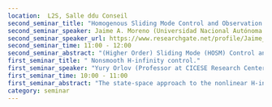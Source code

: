 ```yaml
---
location:  L2S, Salle ddu Conseil
second_seminar_title: "Homogenous Sliding Mode Control and Observation."
second_seminar_speaker: Jaime A. Moreno (Universidad Nacional Autónoma de México (UNAM), Mexico City, Mexico)
second_seminar_speaker_url: https://www.researchgate.net/profile/Jaime_Moreno4
second_seminar_time: 11:00 - 12:00
second_seminar_abstract: "(Higher Order) Sliding Mode (HOSM) Control and Observation algorithms have become fundamental for robust control of uncertain systems, and the field has reached some level of maturity. For second and higher order sliding modes the homogeneity property has played an important role since its introduction by Arie Levant in the last decade: he takes advantage of the strong geometric properties of homogeneous systems to show (qualitatively) the convergence of HOSM algorithms and to obtain precision bounds. In this talk we stress the fact, that this property can be used to construct homogeneous Lyapunov functions for HOSM algorithms. They provide a more quantitative approach to assert stability, precision, convergence time, etc., and they can be used for the design of gains. Homogeneity serves also as a guide for developing new schemes. An overview of classical and new control and observation homogeneous schemes is presented. Some open problems in the field are also discussed."
first_seminar_title: " Nonsmooth H-infinity control."
first_seminar_speaker: "Yury Orlov (Professor at CICESE Research Center)"
first_seminar_time: 10:00 - 11:00
first_seminar_abstract: "The state-space approach to the nonlinear H-infinity  optimization is developed in the nonsmooth setting. Since the Hamilton-Jacobi partial differential equation, associated with the nonlinear L2-gain analysis, may not admit a continuously differentiable solution the present L2-gain analysis follows the line of reasoning where the corresponding Hamilton-Jacobi equation is viewed in the sense of Clarke proximal superdifferentials and it is required to be negative definite, i.e., to be in an inequality (rather than equation) form.  The resulting controller is associated with specific proximal solutions of the Hamilton-Jacobi-Isaacs partial differential inequalities and it is straightforwardly designed while solving the problem locally. The proposed approach is illustrated by applications to (orbital) stabilization of (possibly, underactuated) mechanical systems with dry friction. Recent advances are additonally discussed for adaptive H-infinity control of linear systems with uncertain parameters."
category: seminar
---
```

